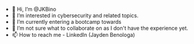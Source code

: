 - 👋 Hi, I’m @JKBino
- 👀 I’m interested in cybersecurity and related topics.
- 🌱 I’m currently entering a bootcamp towards
- 💞️ I’m not sure what to collaborate on as I don't have the experience yet.
- 📫 How to reach me - LinkedIn (Jayden Benologa)

<!---
JKBino/JKBino is a ✨ special ✨ repository because its `README.md` (this file) appears on your GitHub profile.
You can click the Preview link to take a look at your changes.
--->
